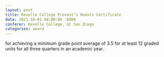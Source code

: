 ```yaml
---
layout: post
title: Revelle College Provost’s Honors Certificate
date: 2021-10-01 00:00:00 -0000
conferer: Revelle College, UC San Diego
categories: award
---
```

for achieving a minimum grade point average of 3.5 for at least 12 graded units for all three quarters in an academic year.